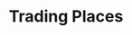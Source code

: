---
pid: CH779
title: Trading Places
location_transcription: Rittenhouse Square
zipcode: '70130'
outside_phl: 'New Orleans LA '
neighborhood: 
age: '34'
age_range: 30-39
instagram: 
image_file_name: CH_779.jpg
proposal_transcription: |-
  -The ultimate story of street smarts + perseverance mixed w/ a enough petty to change lives!
  -Long live Billy Valentine
topic: African Americans,Figure,Music
topic_summary: 0, 0, 0
type: Other No Form
keywords_other: 
credit: 
image_labels: 
twitter: bcleejr
facebook: 
permalink: "/monuments/ch779/"
layout: item-page
---